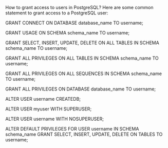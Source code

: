 How to grant access to users in PostgreSQL?
Here are some common statement to grant access to a PostgreSQL user:

<!-- 1. Grant CONNECT to the database: -->

GRANT CONNECT ON DATABASE database_name TO username;
<!-- 2. Grant USAGE on schema: -->

GRANT USAGE ON SCHEMA schema_name TO username;
<!-- 3. Grant on all tables for DML statements: SELECT, INSERT, UPDATE, DELETE: -->

GRANT SELECT, INSERT, UPDATE, DELETE ON ALL TABLES IN SCHEMA schema_name TO username;
<!-- 4. Grant all privileges on all tables in the schema: -->

GRANT ALL PRIVILEGES ON ALL TABLES IN SCHEMA schema_name TO username;
<!-- 5. Grant all privileges on all sequences in the schema: -->

GRANT ALL PRIVILEGES ON ALL SEQUENCES IN SCHEMA schema_name TO username;
<!-- 6. Grant all privileges on the database: -->

GRANT ALL PRIVILEGES ON DATABASE database_name TO username;
<!-- 7. Grant permission to create database: -->

ALTER USER username CREATEDB;
<!-- 8. Make a user superuser: -->

ALTER USER myuser WITH SUPERUSER;
<!-- 9. Remove superuser status: -->

ALTER USER username WITH NOSUPERUSER;






<!-- Those statements above only affect the current existing tables. To apply to newly created tables, you need to use alter default. For example: -->

ALTER DEFAULT PRIVILEGES
FOR USER username
IN SCHEMA schema_name
GRANT SELECT, INSERT, UPDATE, DELETE ON TABLES TO username;
